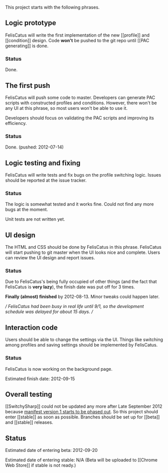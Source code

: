 This project starts with the following phrases.

## Logic prototype
FelisCatus will write the first implementation of the new [[profile]] and [[condition]] design.
Code **won't** be pushed to the git repo until [[PAC generating]] is done.

### Status
Done.

## The first push
FelisCatus will push some code to master. Developers can generate PAC scripts with constructed profiles and conditions.
However, there won't be any UI at this phrase, so most users won't be able to use it.

Developers should focus on validating the PAC scripts and improving its efficiency.

### Status
Done. (pushed: 2012-07-14)

## Logic testing and fixing
FelisCatus will write tests and fix bugs on the profile switching logic. Issues should be reported at the issue tracker.

### Status
The logic is somewhat tested and it works fine. Could not find any more bugs at the moment.

Unit tests are not written yet.

## UI design
The HTML and CSS should be done by FelisCatus in this phrase. FelisCatus will start pushing to git master when the UI looks nice and complete. Users can review the UI design and report issues.

### Status
Due to FelisCatus's being fully occupied of other things (and the fact that FelisCatus is **very lazy**), the finish date was put off for 3 times.

**Finally (almost) finished** by 2012-08-13. Minor tweaks could happen later.

**/* FelisCatus had been busy in real life until 9/1, so the development schedule was delayed for about 15 days. */**
## Interaction code
Users should be able to change the settings via the UI. Things like switching among profiles and saving settings should be implemented by FelisCatus.

### Status
FelisCatus is now working on the background page.

Estimated finish date: 2012-09-15

## Overall testing
[[SwitchySharp]] could not be updated any more after Late September 2012 because [manifest version 1 starts to be phased out][manifestVersion]. So this project should enter [[stable]] as soon as possible. Branches should be set up for [[beta]] and [[stable]] releases.

[manifestVersion]: https://code.google.com/chrome/extensions/manifestVersion.html

## Status
Estimated date of entering beta: 2012-09-20

Estimated date of entering stable: N/A 
(Beta will be uploaded to [[Chrome Web Store]] if stable is not ready.)